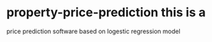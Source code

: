 # property-price-prediction this is a 
price prediction software based on logestic regression model
